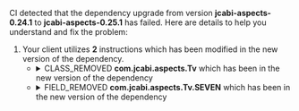 CI detected that the dependency upgrade from version **jcabi-aspects-0.24.1** to **jcabi-aspects-0.25.1** has failed. Here are details to help you understand and fix the problem:
1. Your client utilizes **2** instructions which has been modified in the new version of the dependency.
   * <details>
        <summary>CLASS_REMOVED <b>com.jcabi.aspects.Tv</b> which has been <b></b> in the new version of the dependency</summary>
            
        * <details>
          <summary>The failure is identified from the logs generated in the build process. </summary>
          
            *   >[[ERROR] /jcabi-ssh/src/main/java/com/jcabi/ssh/Ssh.java:[235,20] cannot find symbol<br>&nbsp;&nbsp;&nbsp;&nbsp;  symbol:   variable Tv
  location: class com.jcabi.ssh.Ssh
](https://github.com/chains-project/breaking-good/actions/runs/8110103454/job/22166641300#step:4:1675)
            *   An error was detected in line 235 which is making use of an outdated API.
             ``` java
             235   com.jcabi.aspects.Tv.SEVEN;
            ```
            *   >[[ERROR] /jcabi-ssh/src/main/java/com/jcabi/ssh/SshByPassword.java:[77,20] cannot find symbol<br>&nbsp;&nbsp;&nbsp;&nbsp;  symbol:   variable Tv
  location: class com.jcabi.ssh.SshByPassword
](https://github.com/chains-project/breaking-good/actions/runs/8110103454/job/22166641300#step:4:1674)
            *   An error was detected in line 77 which is making use of an outdated API.
             ``` java
             77   com.jcabi.aspects.Tv.SEVEN;
            ```

          </details>
            
     </details>
   * <details>
        <summary>FIELD_REMOVED <b>com.jcabi.aspects.Tv.SEVEN</b> which has been <b></b> in the new version of the dependency</summary>
            
        * <details>
          <summary>The failure is identified from the logs generated in the build process. </summary>
          
            *   >[[ERROR] /jcabi-ssh/src/main/java/com/jcabi/ssh/Ssh.java:[235,20] cannot find symbol<br>&nbsp;&nbsp;&nbsp;&nbsp;  symbol:   variable Tv
  location: class com.jcabi.ssh.Ssh
](https://github.com/chains-project/breaking-good/actions/runs/8110103454/job/22166641300#step:4:1675)
            *   An error was detected in line 235 which is making use of an outdated API.
             ``` java
             235   com.jcabi.aspects.Tv.SEVEN;
            ```
            *   >[[ERROR] /jcabi-ssh/src/main/java/com/jcabi/ssh/SshByPassword.java:[77,20] cannot find symbol<br>&nbsp;&nbsp;&nbsp;&nbsp;  symbol:   variable Tv
  location: class com.jcabi.ssh.SshByPassword
](https://github.com/chains-project/breaking-good/actions/runs/8110103454/job/22166641300#step:4:1674)
            *   An error was detected in line 77 which is making use of an outdated API.
             ``` java
             77   com.jcabi.aspects.Tv.SEVEN;
            ```

          </details>
            
     </details>


